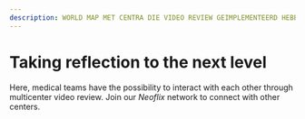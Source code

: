 ```yaml
---
description: WORLD MAP MET CENTRA DIE VIDEO REVIEW GEIMPLEMENTEERD HEBBEN & WAT ZE FILMEN
---
```


# Taking reflection to the next level

Here, medical teams have the possibility to interact with each other through multicenter video review. Join our _Neoflix_ network to connect with other centers.&#x20;

